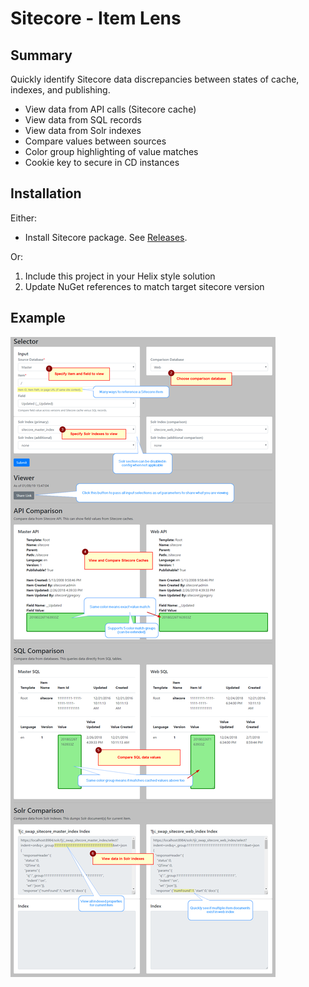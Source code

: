 ﻿﻿Sitecore - Item Lens
==============

Summary
--------------
Quickly identify Sitecore data discrepancies between states of cache, indexes, and publishing.

* View data from API calls (Sitecore cache)
* View data from SQL records
* View data from Solr indexes
* Compare values between sources
* Color group highlighting of value matches
* Cookie key to secure in CD instances

Installation
--------------
Either:
* Install Sitecore package. See [Releases](https://github.com/digitalParkour/Community.Foundation.ItemLens/releases).
	
Or:
1. Include this project in your Helix style solution
2. Update NuGet references to match target sitecore version

Example
--------------
![alt text](https://github.com/digitalParkour/Community.Foundation.ItemLens/raw/master/screenshots/ItemLensExample.png "Screensot Example")